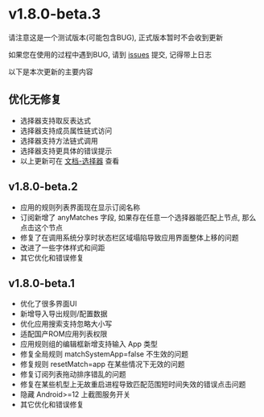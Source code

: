 # v1.8.0-beta.3

请注意这是一个测试版本(可能包含BUG), 正式版本暂时不会收到更新

如果您在使用的过程中遇到BUG, 请到 [issues](https://github.com/gkd-kit/gkd/issues) 提交, 记得带上日志

以下是本次更新的主要内容

## 优化无修复

- 选择器支持取反表达式
- 选择器支持成员属性链式访问
- 选择器支持方法链式调用
- 选择器支持更具体的错误提示
- 以上更新可在 [文档-选择器](https://gkd.li/selector/) 查看

## v1.8.0-beta.2

- 应用的规则列表界面现在显示订阅名称
- 订阅新增了 anyMatches 字段, 如果存在任意一个选择器能匹配上节点, 那么点击这个节点
- 修复了在调用系统分享时状态栏区域塌陷导致应用界面整体上移的问题
- 改进了一些字体样式和间距
- 其它优化和错误修复

## v1.8.0-beta.1

- 优化了很多界面UI
- 新增导入导出规则/配置数据
- 优化应用搜索支持忽略大小写
- 适配国产ROM应用列表权限
- 应用规则组的编辑框新增支持输入 App 类型
- 修复全局规则 matchSystemApp=false 不生效的问题
- 修复规则 resetMatch=app 在某些情况下无效的问题
- 修复订阅列表拖动排序错乱的问题
- 修复在某些机型上无故重启进程导致匹配范围短时间失效的错误点击问题
- 隐藏 Android>=12 上截图服务开关
- 其它优化和错误修复
